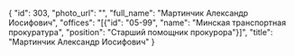 {
    "id": 303,
    "photo_url": "",
    "full_name": "Мартинчик Александр Иосифович",
    "offices": "[{\"id\": \"05-99\", \"name\": \"Минская транспортная прокуратура\", \"position\": \"Старший помощник прокурора\"}]",
    "title": "Мартинчик Александр Иосифович"
}